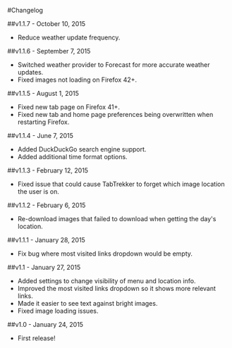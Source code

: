 #Changelog

##v1.1.7 - October 10, 2015
* Reduce weather update frequency.

##v1.1.6 - September 7, 2015
* Switched weather provider to Forecast for more accurate weather updates.
* Fixed images not loading on Firefox 42+.

##v1.1.5 - August 1, 2015
* Fixed new tab page on Firefox 41+.
* Fixed new tab and home page preferences being overwritten when restarting Firefox.

##v1.1.4 - June 7, 2015
* Added DuckDuckGo search engine support.
* Added additional time format options.

##v1.1.3 - February 12, 2015
* Fixed issue that could cause TabTrekker to forget which image location the user is on.

##v1.1.2 - February 6, 2015
* Re-download images that failed to download when getting the day's location.

##v1.1.1 - January 28, 2015
* Fix bug where most visited links dropdown would be empty.

##v1.1 - January 27, 2015
* Added settings to change visibility of menu and location info.
* Improved the most visited links dropdown so it shows more relevant links.
* Made it easier to see text against bright images.
* Fixed image loading issues.

##v1.0 - January 24, 2015
* First release!
